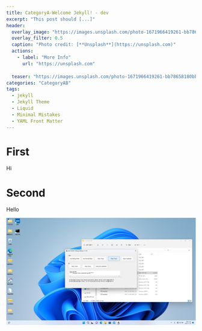 ```yaml
---
title: CategoryA-Welcome Jekyll! - dev
excerpt: "This post should [...]"
header:
  overlay_image: "https://images.unsplash.com/photo-1671966419261-bb78658180bb?ixlib=rb-4.0.3&ixid=MnwxMjA3fDB8MHxwaG90by1wYWdlfHx8fGVufDB8fHx8&auto=format&fit=crop&w=1170&q=80"
  overlay_filter: 0.5
  caption: "Photo credit: [**Unsplash**](https://unsplash.com)"
  actions:
    - label: "More Info"
      url: "https://unsplash.com"
      
  teaser: "https://images.unsplash.com/photo-1671966419261-bb78658180bb?ixlib=rb-4.0.3&ixid=MnwxMjA3fDB8MHxwaG90by1wYWdlfHx8fGVufDB8fHx8&auto=format&fit=crop&w=1170&q=80"
categories: "CategoryAB"
tags:
  - jekyll
  - Jekyll Theme
  - Liquid
  - Minimal Mistakes
  - YAML Front Matter
---
```


# First
 Hi

# Second
 Hello


![TEST](/assets/images/test_image.png)


